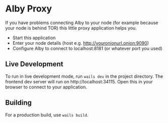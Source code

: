 # Alby Proxy

If you have problems connecting Alby to your node (for example because your node is behind TOR)
this little proxy application helps you.

* Start this application
* Enter your node details (host e.g. http://youronionurl.onion:9090)
* Configure Alby to connect to localhost:8181 (or whatever port you used)

## Live Development

To run in live development mode, run `wails dev` in the project directory. The frontend dev server will run
on http://localhost:34115. Open this in your browser to connect to your application.

## Building

For a production build, use `wails build`.

